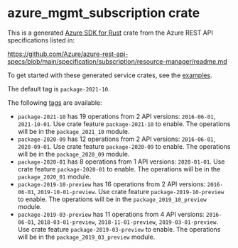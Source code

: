 # azure_mgmt_subscription crate

This is a generated [Azure SDK for Rust](https://github.com/Azure/azure-sdk-for-rust) crate from the Azure REST API specifications listed in:

https://github.com/Azure/azure-rest-api-specs/blob/main/specification/subscription/resource-manager/readme.md

To get started with these generated service crates, see the [examples](https://github.com/Azure/azure-sdk-for-rust/blob/main/services/README.md#examples).

The default tag is `package-2021-10`.

The following [tags](https://github.com/Azure/azure-sdk-for-rust/blob/main/services/tags.md) are available:

- `package-2021-10` has 19 operations from 2 API versions: `2016-06-01`, `2021-10-01`. Use crate feature `package-2021-10` to enable. The operations will be in the `package_2021_10` module.
- `package-2020-09` has 12 operations from 2 API versions: `2016-06-01`, `2020-09-01`. Use crate feature `package-2020-09` to enable. The operations will be in the `package_2020_09` module.
- `package-2020-01` has 8 operations from 1 API versions: `2020-01-01`. Use crate feature `package-2020-01` to enable. The operations will be in the `package_2020_01` module.
- `package-2019-10-preview` has 16 operations from 2 API versions: `2016-06-01`, `2019-10-01-preview`. Use crate feature `package-2019-10-preview` to enable. The operations will be in the `package_2019_10_preview` module.
- `package-2019-03-preview` has 11 operations from 4 API versions: `2016-06-01`, `2018-03-01-preview`, `2018-11-01-preview`, `2019-03-01-preview`. Use crate feature `package-2019-03-preview` to enable. The operations will be in the `package_2019_03_preview` module.